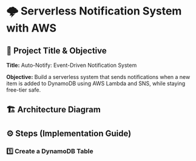 # 🌩 Serverless Notification System with AWS

## 📌 Project Title & Objective

**Title:** Auto-Notify: Event-Driven Notification System  

**Objective:** Build a serverless system that sends notifications when a new item is added to DynamoDB using AWS Lambda and SNS, while staying free-tier safe.


## 🏗️ Architecture Diagram

## ⚙️ Steps (Implementation Guide)

### 1️⃣ Create a DynamoDB Table
